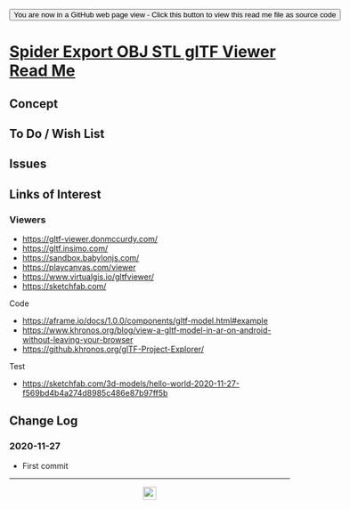 <span style=display:none; >  <a href="https://ladybug-tools.github.io/spider-2020/sandbox/export-obj-stl-gltf/" title="View file as a web page.">You are now in a GitHub source code view - click this link to view Read Me file as a web page</a> </span>

<div><input type=button onclick=window.top.location.href="https://github.com/ladybug-tools/spider-2020/blob/master/sandbox/README.md" value='You are now in a GitHub web page view - Click this button to view this read me file as source code' ></div>


# [Spider Export OBJ STL glTF Viewer Read Me]( https://www.ladybug.tools/spider-2020/sandbox/export-obj-stl-gltf/readme.html )

<!--@@@
<iframe src=https://www.ladybug.tools/spider-2020/sandbox/export-obj-stl-gltf/ class=iframe-resize ></iframe></div>
_Spider Export OBJ STL glTF Viewer in a resizable window. One finger to rotate. Two to zoom._

### Full Screen: [Spider Export OBJ STL glTF Viewer]( https://www.ladybug.tools/spider-2020/sandbox/export-obj-stl-gltf/ )
@@@-->


## Concept


## To Do / Wish List


## Issues


## Links of Interest

### Viewers

* https://gltf-viewer.donmccurdy.com/
* https://gltf.insimo.com/
* https://sandbox.babylonjs.com/
* https://playcanvas.com/viewer
* https://www.virtualgis.io/gltfviewer/
* https://sketchfab.com/

Code

* https://aframe.io/docs/1.0.0/components/gltf-model.html#example
* https://www.khronos.org/blog/view-a-gltf-model-in-ar-on-android-without-leaving-your-browser
* https://github.khronos.org/glTF-Project-Explorer/

Test

* https://sketchfab.com/3d-models/hello-world-2020-11-27-f569bd4b4a274d8985c486e87b97ff5b

## Change Log


### 2020-11-27

* First commit


***

<center title="hello! Click me to go up to the top" ><a href=javascript:window.scrollTo(0,0); style=text-decoration:none; > <img width=24 src="https://ladybug.tools/artwork/icons_bugs/ico/spider.ico" > </a></center>

